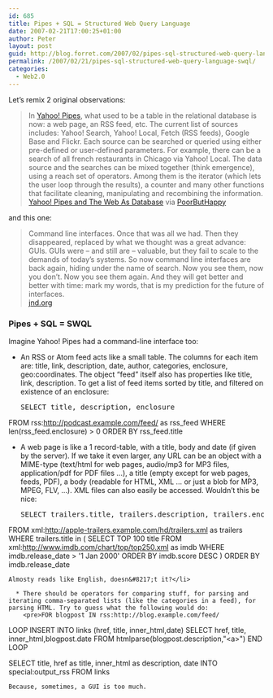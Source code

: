 ```yaml
---
id: 685
title: Pipes + SQL = Structured Web Query Language
date: 2007-02-21T17:00:25+01:00
author: Peter
layout: post
guid: http://blog.forret.com/2007/02/pipes-sql-structured-web-query-language-swql/
permalink: /2007/02/21/pipes-sql-structured-web-query-language-swql/
categories:
  - Web2.0
---
```

Let&#8217;s remix 2 original observations:

> In [Yahoo! Pipes](http://pipes.yahoo.com/), what used to be a table in the relational database is now: a web page, an RSS feed, etc. The current list of sources includes: Yahoo! Search, Yahoo! Local, Fetch (RSS feeds), Google Base and Flickr. Each source can be searched or queried using either pre-defined or user-defined parameters. For example, there can be a search of all french restaurants in Chicago via Yahoo! Local. The data source and the searches can be mixed together (think emergence), using a reach set of operators. Among them is the iterator (which lets the user loop through the results), a counter and many other functions that facilitate cleaning, manipulating and recombining the information.  
> [Yahoo! Pipes and The Web As Database](http://www.readwriteweb.com/archives/yahoo_pipes_web_database.php) via [PoorButHappy](http://poorbuthappy.com/ease/archives/2007/02/14/3505/)

and this one:

> Command line interfaces. Once that was all we had. Then they disappeared, replaced by what we thought was a great advance: GUIs. GUIs were – and still are – valuable, but they fail to scale to the demands of today’s systems. So now command line interfaces are back again, hiding under the name of search. Now you see them, now you don’t. Now you see them again. And they will get better and better with time: mark my words, that is my prediction for the future of interfaces.  
> [jnd.org](http://www.jnd.org/dn.mss/ui_breakthroughcomma.html)

<!--more-->

### Pipes + SQL = SWQL

Imagine Yahoo! Pipes had a command-line interface too:

  * An RSS or Atom feed acts like a small table. The columns for each item are: title, link, description, date, author, categories, enclosure, geo:coordinates. The object &#8220;feed&#8221; itself also has properties like title, link, description. To get a list of feed items sorted by title, and filtered on existence of an enclosure: 
    <pre>SELECT title, description, enclosure
FROM rss:http://podcast.example.com/feed/ as rss_feed
WHERE len(rss_feed.enclosure) > 0
ORDER BY rss_feed.title
</pre>

  * A web page is like a 1 record-table, with a title, body and date (if given by the server). If we take it even larger, any URL can be an object with a MIME-type (text/html for web pages, audio/mp3 for MP3 files, application/pdf for PDF files &#8230;), a title (empty except for web pages, feeds, PDF), a body (readable for HTML, XML &#8230; or just a blob for MP3, MPEG, FLV, &#8230;). XML files can also easily be accessed. Wouldn&#8217;t this be nice: 
    <pre>SELECT trailers.title, trailers.description, trailers.enclosure
FROM xml:http://apple-trailers.example.com/hd/trailers.xml as trailers
WHERE trailers.title in
( SELECT TOP 100 title
FROM xml:http://www.imdb.com/chart/top/top250.xml as imdb
WHERE imdb.release_date &gt; '1 Jan 2000'
ORDER BY imdb.score DESC )
ORDER BY imdb.release_date
</pre>
    
    Almosty reads like English, doesn&#8217;t it?</li> 
    
      * There should be operators for comparing stuff, for parsing and iterating comma-separated lists (like the categories in a feed), for parsing HTML. Try to guess what the following would do: 
        <pre>FOR blogpost IN rss:http://blog.example.com/feed/
LOOP
INSERT INTO links (href, title, inner_html,date)
SELECT href, title, inner_html,blogpost.date
FROM htmlparse(blogpost.description,"&lt;a&gt;")
END LOOP

SELECT title, href as title, inner_html as description, date
INTO special:output_rss
FROM links
</pre></ul> 
    
    Because, sometimes, a GUI is too much.